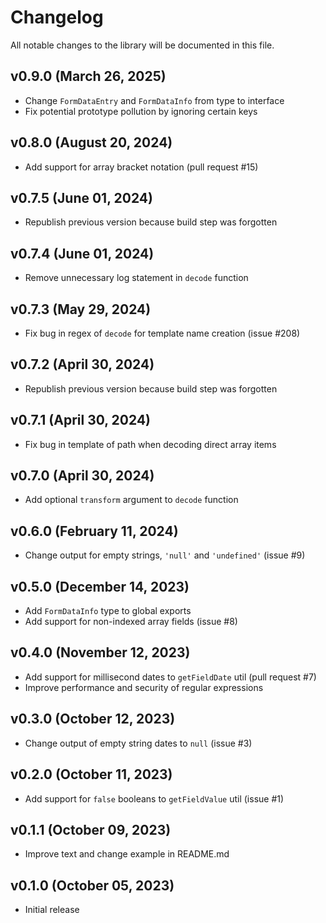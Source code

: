 # Changelog

All notable changes to the library will be documented in this file.

## v0.9.0 (March 26, 2025)

- Change `FormDataEntry` and `FormDataInfo` from type to interface
- Fix potential prototype pollution by ignoring certain keys

## v0.8.0 (August 20, 2024)

- Add support for array bracket notation (pull request #15)

## v0.7.5 (June 01, 2024)

- Republish previous version because build step was forgotten

## v0.7.4 (June 01, 2024)

- Remove unnecessary log statement in `decode` function

## v0.7.3 (May 29, 2024)

- Fix bug in regex of `decode` for template name creation (issue #208)

## v0.7.2 (April 30, 2024)

- Republish previous version because build step was forgotten

## v0.7.1 (April 30, 2024)

- Fix bug in template of path when decoding direct array items

## v0.7.0 (April 30, 2024)

- Add optional `transform` argument to `decode` function

## v0.6.0 (February 11, 2024)

- Change output for empty strings, `'null'` and `'undefined'` (issue #9)

## v0.5.0 (December 14, 2023)

- Add `FormDataInfo` type to global exports
- Add support for non-indexed array fields (issue #8)

## v0.4.0 (November 12, 2023)

- Add support for millisecond dates to `getFieldDate` util (pull request #7)
- Improve performance and security of regular expressions

## v0.3.0 (October 12, 2023)

- Change output of empty string dates to `null` (issue #3)

## v0.2.0 (October 11, 2023)

- Add support for `false` booleans to `getFieldValue` util (issue #1)

## v0.1.1 (October 09, 2023)

- Improve text and change example in README.md

## v0.1.0 (October 05, 2023)

- Initial release
